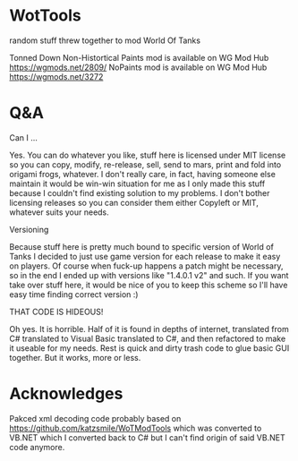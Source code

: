 # WotTools
random stuff threw together to mod World Of Tanks

Tonned Down Non-Histortical Paints mod is available on WG Mod Hub https://wgmods.net/2809/
NoPaints mod is available on WG Mod Hub https://wgmods.net/3272


# Q&A
Can I ...
  
  Yes. You can do whatever you like, stuff here is licensed under MIT license so you can copy, modify, re-release, sell, send to mars, print and fold into origami frogs, whatever. I don't really care, in fact, having someone else maintain it would be win-win situation for me as I only made this stuff because I couldn't find existing solution to my problems. I don't bother licensing releases so you can consider them either Copyleft or MIT, whatever suits your needs.

Versioning
  
  Because stuff here is pretty much bound to specific version of World of Tanks I decided to just use game version for each release to make it easy on players. Of course when fuck-up happens a patch might be necessary, so in the end I ended up with versions like "1.4.0.1 v2" and such. If you want take over stuff here, it would be nice of you to keep this scheme so I'll have easy time finding correct version :)
  
THAT CODE IS HIDEOUS!
  
  Oh yes. It is horrible. Half of it is found in depths of internet, translated from C# translated to Visual Basic translated to C#, and then refactored to make it useable for my needs. Rest is quick and dirty trash code to glue basic GUI together. But it works, more or less.

# Acknowledges
Pakced xml decoding code probably based on https://github.com/katzsmile/WoTModTools which was converted to VB.NET which I converted back to C# but I can't find origin of said VB.NET code anymore.
